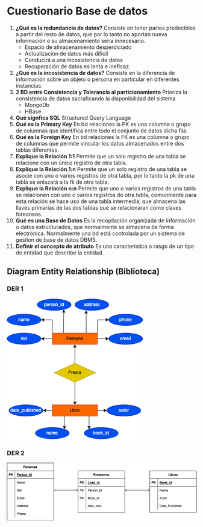 # Cuestionario Base de datos

1. **¿Qué es la redundancia de datos?**
Consiste en tener partes predecibles a partir del resto de datos, que por lo tanto no aportan nueva información o su almacenamiento seria innecesario.
    * Espacio de almacenamiento desperdiciado
    * Actualización de datos más dificil
    * Conducirá a una incosistencia de datos
    * Recuperación de datos es lenta e ineficaz
2. **¿Qué es la incosistencia de datos?**
Consiste en la diferencia de información  sobre un objeto o persona en particular en diferentes instancias.
3. **2 BD entre Consistencia y Tolerancia al particionamiento**
Prioriza la consistencia de datos sacraficando la disponibilidad del sistema
    * MongoDb
    * HBase
4. **Qué signfica SQL**
Structured Query Language
5. **Qué es la Primary Key**
En bd relaciones la PK es una columna o grupo de columnas que identifica entre todo el conjunto de datos dicha fila.
6. **Qué es la Foreign Key**
En bd relaciones la FK es una columna o grupo de columnas que permite vincular los datos almacenados entre dos tablas diferentes.
7. **Explique la Relación 1:1**
Permite que un solo registro de una tabla se relacione con un único registro de otra tabla.
8. **Explique la Relación 1:n**
Permite que un solo registro de una tabla se asocie con uno o varios registros de otra tabla, por lo tanto la pk de una tabla se enlazará a la fk de otra tabla.
9. **Explique la Relación n:n**
Permite que uno o varios registros de una tabla se relacionen con uno o varios registros de otra tabla, comunmente para esta relación se hace uso de una tabla intermedia, que almacena las llaves primarias de las dos tablas que se relacionaran como claves foreaneas.
10. **Qué es una Base de Datos**
Es la recopilación organizada de información o datos estructurados, que normalmente se almacena de forma electrónica. Normalmente una bd está controlada por un sistema de gestion de base de datos DBMS.
11. **Definir el concepto de atributo**
Es una caracteristica o rasgo de un tipo de entidad que describe la entidad.

## Diagram Entity Relationship (Biblioteca)

### DER 1

![der activity](DER_Biblioteca.png "DER")

### DER 2

![der activity](DER_Biblioteca_2.png "DER")